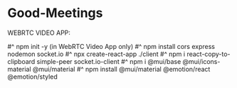 ﻿# Good-Meetings
WEBRTC VIDEO APP:

#^ npm init -y (in WebRTC Video App only)
#^ npm install cors express nodemon socket.io
#^ npx create-react-app ./client
#^ npm i react-copy-to-clipboard simple-peer socket.io-client
#^ npm i @mui/base @mui/icons-material @mui/material
#^ npm install @mui/material @emotion/react @emotion/styled
